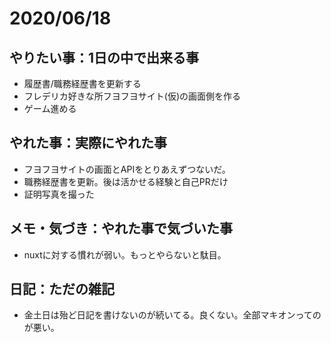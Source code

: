 # 2020/06/18

## やりたい事：1日の中で出来る事
- 履歴書/職務経歴書を更新する
- フレデリカ好きな所フヨフヨサイト(仮)の画面側を作る
- ゲーム進める

## やれた事：実際にやれた事
- フヨフヨサイトの画面とAPIをとりあえずつないだ。
- 職務経歴書を更新。後は活かせる経験と自己PRだけ
- 証明写真を撮った

## メモ・気づき：やれた事で気づいた事
- nuxtに対する慣れが弱い。もっとやらないと駄目。

## 日記：ただの雑記
- 金土日は殆ど日記を書けないのが続いてる。良くない。全部マキオンってのが悪い。